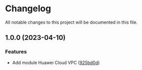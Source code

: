 # Changelog

All notable changes to this project will be documented in this file.

## 1.0.0 (2023-04-10)


### Features

* Add module Huawei Cloud VPC ([925bd0d](https://github.com/cloud-labs-infra/terraform-huaweicloud-vpc/commit/925bd0df295967be64f0e5003041234ce3f7a4b1))

